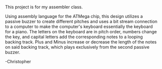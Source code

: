 This project is for my assembler class.

Using assembly language for the ATMega chip, this design utilizes a passive buzzer to create different pitches and uses a bit stream connection to a computer to make the computer's keyboard essentially the keyboard for a piano. The letters on the keyboard are in pitch order, numbers change the key, and capital letters add the corresponding notes to a looping backing track. Plus and Minus increase or decrease the length of the notes on said backing track, which plays exclusively from the second passive buzzer.

-Christopher